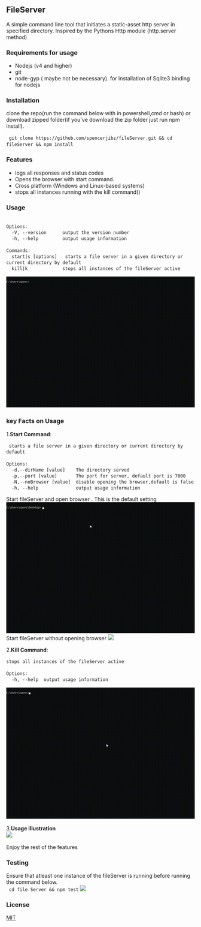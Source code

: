 ## FileServer 
A simple command line tool that initiates a static-asset http server in specified directory. Inspired by the Pythons Http module (http.server method)
 
### Requirements for usage
 - Nodejs  (v4 and higher) 
 - git
 - node-gyp ( maybe not be necessary). for installation of Sqlite3 binding for nodejs
### Installation
clone the repo(run the command below with in powershell,cmd or  bash) or download zipped folder(if you've download the zip folder just run npm install).<br>
 
``` git clone https://github.com/spencerjibz/fileServer.git && cd  fileServer && npm install```
 
### Features
-  logs all  responses and status codes
 - Opens the browser with start command. 
 - Cross platform (Windows and Linux-based systems)
 -  stops all instances running with the kill command()
### Usage
``` Usage: app [options] [command]

Options:
  -V, --version      output the version number
  -h, --help         output usage information

Commands:
  start|s [options]   starts a file server in a given directory or current directory by default
  kill|k             stops all instances of the fileServer active

  ```
  
![](https://raw.githubusercontent.com/spencerjibz/fileServer/master/assets/general.gif)
### key Facts on Usage

1.**Start Command**: <br> 
```  
 starts a file server in a given directory or current directory by default

Options:
  -d,--dirName [value]    The directory served
  -p,--port [value]       The port for server, default port is 7000
  -N,--noBrowser [value]  disable opening the browser,default is false
  -h, --help              output usage information

```
Start fileServer and  open browser . This is the default setting
 ![](https://raw.githubusercontent.com/spencerjibz/fileServer/master/assets/startCommand.gif)
<br>
Start fileServer without opening browser
 ![](https://raw.githubusercontent.com/spencerjibz/fileServer/master/assets/NobroweserCommand.gif)

2.**Kill Command**: <br>
``` 
stops all instances of the fileServer active

Options:
  -h, --help  output usage information

```
 ![](https://raw.githubusercontent.com/spencerjibz/fileServer/master/assets/killCommand.gif)

3.**Usage illustration**<br>
 ![](https://raw.githubusercontent.com/spencerjibz/fileServer/master/assets/Crd.gif)

 Enjoy the rest of the features
### Testing
 Ensure that  atleast one instance of the fileServer is running before running the command below.<br>
 ```  cd file Server && npm test ```
  ![](https://raw.githubusercontent.com/spencerjibz/fileServer/master/assets/tests.gif)

### License
  [MIT](https://github.com/spencerjibz/fileServer/blob/master/LICENSE)
